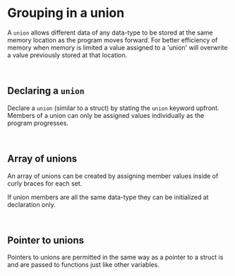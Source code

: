 # Grouping in a union

A `union` allows different data of any data-type to be stored at the same memory location as the program moves forward. For better efficiency of memory when memory is limited a value assigned to a 'union' will overwrite a value previously stored at that location. 

<br>

## Declaring a `union`

Declare a `union` (similar to a struct) by stating the `union` keyword upfront.
Members of a union can only be assigned values individually as the program progresses.

<br>

## Array of unions

An array of unions can be created by assigning member values inside of curly braces for each set.

If union members are all the same data-type they can be initialized at declaration only.  

<br>

## Pointer to unions

Pointers to unions are permitted in the same way as a pointer to a struct is and are passed to functions just like other variables.  
